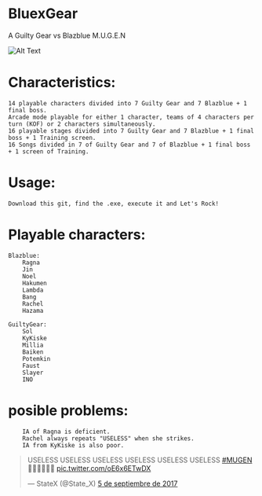 # BluexGear
A Guilty Gear vs Blazblue M.U.G.E.N

![Alt Text](https://github.com/StateX/BluexGear/blob/master/ezgif-4-acd2aee329.gif)


# Characteristics:

    14 playable characters divided into 7 Guilty Gear and 7 Blazblue + 1 final boss.
    Arcade mode playable for either 1 character, teams of 4 characters per turn (KOF) or 2 characters simultaneously.
    16 playable stages divided into 7 Guilty Gear and 7 Blazblue + 1 final boss + 1 Training screen.
    16 Songs divided in 7 of Guilty Gear and 7 of Blazblue + 1 final boss + 1 screen of Training.
    
# Usage:
    Download this git, find the .exe, execute it and Let's Rock!
 
# Playable characters:

    Blazblue:
        Ragna
        Jin
        Noel
        Hakumen
        Lambda
        Bang
        Rachel
        Hazama
        
    GuiltyGear:  
        Sol
        KyKiske
        Millia
        Baiken
        Potemkin
        Faust
        Slayer
        INO
        
 # posible problems:

        IA of Ragna is deficient.
        Rachel always repeats "USELESS" when she strikes.
        IA from KyKiske is also poor.       
        
<blockquote class="twitter-tweet" data-lang="es"><p lang="en" dir="ltr">USELESS USELESS USELESS USELESS USELESS USELESS  <a href="https://twitter.com/hashtag/MUGEN?src=hash">#MUGEN</a> 🤣🤣🤣🤣🤣🧐 <a href="https://t.co/oE6x6ETwDX">pic.twitter.com/oE6x6ETwDX</a></p>&mdash; StateX (@State_X) <a href="https://twitter.com/State_X/status/905023836978118656">5 de septiembre de 2017</a></blockquote>
